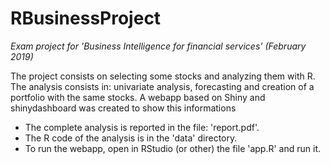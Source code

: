 # RBusinessProject
*Exam project for 'Business Intelligence for financial services' (February 2019)*

The project consists on selecting some stocks and analyzing them with R. The analysis consists in: univariate analysis, forecasting and creation of a portfolio with the same stocks. A webapp based on Shiny and shinydashboard was created to show this informations

- The complete analysis is reported in the file: 'report.pdf'.
- The R code of the analysis is in the 'data' directory.
- To run the webapp, open in RStudio (or other) the file 'app.R' and run it.
